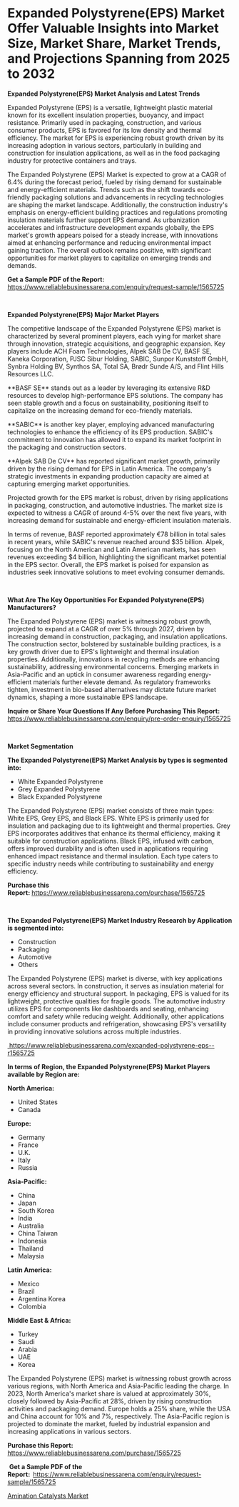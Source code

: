 <p><h1>Expanded Polystyrene(EPS) Market Offer Valuable Insights into Market Size, Market Share, Market Trends, and Projections Spanning from 2025 to 2032</h1></p><p><strong>Expanded Polystyrene(EPS) Market Analysis and Latest Trends</strong></p>
<p><p>Expanded Polystyrene (EPS) is a versatile, lightweight plastic material known for its excellent insulation properties, buoyancy, and impact resistance. Primarily used in packaging, construction, and various consumer products, EPS is favored for its low density and thermal efficiency. The market for EPS is experiencing robust growth driven by its increasing adoption in various sectors, particularly in building and construction for insulation applications, as well as in the food packaging industry for protective containers and trays.</p><p>The Expanded Polystyrene (EPS) Market is expected to grow at a CAGR of 6.4% during the forecast period, fueled by rising demand for sustainable and energy-efficient materials. Trends such as the shift towards eco-friendly packaging solutions and advancements in recycling technologies are shaping the market landscape. Additionally, the construction industry's emphasis on energy-efficient building practices and regulations promoting insulation materials further support EPS demand. As urbanization accelerates and infrastructure development expands globally, the EPS market's growth appears poised for a steady increase, with innovations aimed at enhancing performance and reducing environmental impact gaining traction. The overall outlook remains positive, with significant opportunities for market players to capitalize on emerging trends and demands.</p></p>
<p><strong>Get a Sample PDF of the Report:&nbsp;</strong> <a href="https://www.reliablebusinessarena.com/enquiry/request-sample/1565725?utm_campaign=2524&utm_medium=2&utm_source=Github&utm_content=ia&utm_term=02042025&utm_id=expanded-polystyreneeps">https://www.reliablebusinessarena.com/enquiry/request-sample/1565725</a></p>
<p>&nbsp;</p>
<p><strong>Expanded Polystyrene(EPS) Major Market Players</strong></p>
<p><p>The competitive landscape of the Expanded Polystyrene (EPS) market is characterized by several prominent players, each vying for market share through innovation, strategic acquisitions, and geographic expansion. Key players include ACH Foam Technologies, Alpek SAB De CV, BASF SE, Kaneka Corporation, PJSC Sibur Holding, SABIC, Sunpor Kunststoff GmbH, Synbra Holding BV, Synthos SA, Total SA, Brødr Sunde A/S, and Flint Hills Resources LLC.</p><p>**BASF SE** stands out as a leader by leveraging its extensive R&D resources to develop high-performance EPS solutions. The company has seen stable growth and a focus on sustainability, positioning itself to capitalize on the increasing demand for eco-friendly materials.</p><p>**SABIC** is another key player, employing advanced manufacturing technologies to enhance the efficiency of its EPS production. SABIC's commitment to innovation has allowed it to expand its market footprint in the packaging and construction sectors.</p><p>**Alpek SAB De CV** has reported significant market growth, primarily driven by the rising demand for EPS in Latin America. The company's strategic investments in expanding production capacity are aimed at capturing emerging market opportunities.</p><p>Projected growth for the EPS market is robust, driven by rising applications in packaging, construction, and automotive industries. The market size is expected to witness a CAGR of around 4-5% over the next five years, with increasing demand for sustainable and energy-efficient insulation materials.</p><p>In terms of revenue, BASF reported approximately €78 billion in total sales in recent years, while SABIC's revenue reached around $35 billion. Alpek, focusing on the North American and Latin American markets, has seen revenues exceeding $4 billion, highlighting the significant market potential in the EPS sector. Overall, the EPS market is poised for expansion as industries seek innovative solutions to meet evolving consumer demands.</p></p>
<p>&nbsp;</p>
<p><strong>What Are The Key Opportunities For Expanded Polystyrene(EPS) Manufacturers?</strong></p>
<p><p>The Expanded Polystyrene (EPS) market is witnessing robust growth, projected to expand at a CAGR of over 5% through 2027, driven by increasing demand in construction, packaging, and insulation applications. The construction sector, bolstered by sustainable building practices, is a key growth driver due to EPS's lightweight and thermal insulation properties. Additionally, innovations in recycling methods are enhancing sustainability, addressing environmental concerns. Emerging markets in Asia-Pacific and an uptick in consumer awareness regarding energy-efficient materials further elevate demand. As regulatory frameworks tighten, investment in bio-based alternatives may dictate future market dynamics, shaping a more sustainable EPS landscape.</p></p>
<p><strong>Inquire or Share Your Questions If Any Before Purchasing This Report:</strong> <a href="https://www.reliablebusinessarena.com/enquiry/pre-order-enquiry/1565725?utm_campaign=2524&utm_medium=2&utm_source=Github&utm_content=ia&utm_term=02042025&utm_id=expanded-polystyreneeps">https://www.reliablebusinessarena.com/enquiry/pre-order-enquiry/1565725</a></p>
<p>&nbsp;</p>
<p><strong>Market Segmentation</strong></p>
<p><strong>The Expanded Polystyrene(EPS) Market Analysis by types is segmented into:</strong></p>
<p><ul><li>White Expanded Polystyrene</li><li>Grey Expanded Polystyrene</li><li>Black Expanded Polystyrene</li></ul></p>
<p><p>The Expanded Polystyrene (EPS) market consists of three main types: White EPS, Grey EPS, and Black EPS. White EPS is primarily used for insulation and packaging due to its lightweight and thermal properties. Grey EPS incorporates additives that enhance its thermal efficiency, making it suitable for construction applications. Black EPS, infused with carbon, offers improved durability and is often used in applications requiring enhanced impact resistance and thermal insulation. Each type caters to specific industry needs while contributing to sustainability and energy efficiency.</p></p>
<p><strong>Purchase this Report:&nbsp;</strong><a href="https://www.reliablebusinessarena.com/purchase/1565725?utm_campaign=2524&utm_medium=2&utm_source=Github&utm_content=ia&utm_term=02042025&utm_id=expanded-polystyreneeps">https://www.reliablebusinessarena.com/purchase/1565725</a></p>
<p>&nbsp;</p>
<p><strong>The Expanded Polystyrene(EPS) Market Industry Research by Application is segmented into:</strong></p>
<p><ul><li>Construction</li><li>Packaging</li><li>Automotive</li><li>Others</li></ul></p>
<p><p>The Expanded Polystyrene (EPS) market is diverse, with key applications across several sectors. In construction, it serves as insulation material for energy efficiency and structural support. In packaging, EPS is valued for its lightweight, protective qualities for fragile goods. The automotive industry utilizes EPS for components like dashboards and seating, enhancing comfort and safety while reducing weight. Additionally, other applications include consumer products and refrigeration, showcasing EPS's versatility in providing innovative solutions across multiple industries.</p></p>
<p><a href="https://www.reliablebusinessarena.com/expanded-polystyrene-eps--r1565725?utm_campaign=2524&utm_medium=2&utm_source=Github&utm_content=ia&utm_term=02042025&utm_id=expanded-polystyreneeps">&nbsp;https://www.reliablebusinessarena.com/expanded-polystyrene-eps--r1565725</a></p>
<p><strong>In terms of Region, the Expanded Polystyrene(EPS) Market Players available by Region are:</strong></p>
<p>
    <p> <strong> North America: </strong>
        <ul>
            <li>United States</li>
            <li>Canada</li>
        </ul>
        </p> 
    <p> <strong> Europe: </strong>
        <ul>
            <li>Germany</li>
            <li>France</li>
            <li>U.K.</li>
            <li>Italy</li>
            <li>Russia</li>
        </ul>
        </p> 
    <p> <strong> Asia-Pacific: </strong>
        <ul>
            <li>China</li>
            <li>Japan</li>
            <li>South Korea</li>
            <li>India</li>
            <li>Australia</li>
            <li>China Taiwan</li>
            <li>Indonesia</li>
            <li>Thailand</li>
            <li>Malaysia</li>
        </ul>
        </p> 
    <p> <strong> Latin America: </strong>
        <ul>
            <li>Mexico</li>
            <li>Brazil</li>
            <li>Argentina Korea</li>
            <li>Colombia</li>
        </ul>
        </p> 
    <p> <strong> Middle East & Africa: </strong>
        <ul>
            <li>Turkey</li>
            <li>Saudi</li>
            <li>Arabia</li>
            <li>UAE</li>
            <li>Korea</li>
        </ul>
    </p>
    </p>
<p><p>The Expanded Polystyrene (EPS) market is witnessing robust growth across various regions, with North America and Asia-Pacific leading the charge. In 2023, North America's market share is valued at approximately 30%, closely followed by Asia-Pacific at 28%, driven by rising construction activities and packaging demand. Europe holds a 25% share, while the USA and China account for 10% and 7%, respectively. The Asia-Pacific region is projected to dominate the market, fueled by industrial expansion and increasing applications in various sectors.</p></p>
<p><strong>Purchase this Report: </strong><a href="https://www.reliablebusinessarena.com/purchase/1565725?utm_campaign=2524&utm_medium=2&utm_source=Github&utm_content=ia&utm_term=02042025&utm_id=expanded-polystyreneeps">https://www.reliablebusinessarena.com/purchase/1565725</a></p>
<p>&nbsp;<strong>Get a Sample PDF of the Report:&nbsp;&nbsp;</strong><a href="https://www.reliablebusinessarena.com/enquiry/request-sample/1565725?utm_campaign=2524&utm_medium=2&utm_source=Github&utm_content=ia&utm_term=02042025&utm_id=expanded-polystyreneeps">https://www.reliablebusinessarena.com/enquiry/request-sample/1565725</a></p>
<p><strong></strong></p>
<p><p><a href="https://github.com/mookiesville/Market-Research-Report-List-1/blob/main/amination-catalysts-market.md?utm_campaign=2524&utm_medium=2&utm_source=Github&utm_content=ia&utm_term=02042025&utm_id=expanded-polystyreneeps">Amination Catalysts Market</a></p></p>